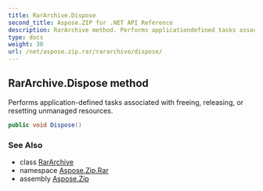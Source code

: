 ```yaml
---
title: RarArchive.Dispose
second_title: Aspose.ZIP for .NET API Reference
description: RarArchive method. Performs applicationdefined tasks associated with freeing releasing or resetting unmanaged resources
type: docs
weight: 30
url: /net/aspose.zip.rar/rararchive/dispose/
---
```

## RarArchive.Dispose method

Performs application-defined tasks associated with freeing, releasing, or resetting unmanaged resources.

```csharp
public void Dispose()
```

### See Also

* class [RarArchive](../)
* namespace [Aspose.Zip.Rar](../../rararchive/)
* assembly [Aspose.Zip](../../../)


